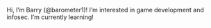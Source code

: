 Hi, I’m Barry (@barometer1)!
I’m interested in game development and infosec. 
I’m currently learning! 
